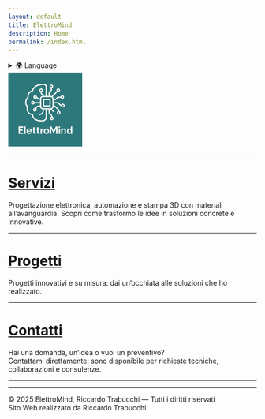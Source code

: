 ```yaml
---
layout: default
title: ElettroMind
description: Home
permalink: /index.html
---
```


<details>
  <summary>🌍 Language</summary>
  <ul>
    <li><a href="/index.html">🇮🇹 Italiano</a></li>
    <li><a href="/pages/en/index.html">🇬🇧 English</a></li>
  </ul>
</details>

<img src="/assets/img/logo.png" alt="Logo ElettroMind" width="150">

***

# [Servizi](/pages/it/servizi.html)
Progettazione elettronica, automazione e stampa 3D con materiali all’avanguardia. 
Scopri come trasformo le idee in soluzioni concrete e innovative.

***

# [Progetti](/pages/it/progetti.html)
Progetti innovativi e su misura: dai un’occhiata alle soluzioni che ho realizzato.

***

# [Contatti](/pages/it/contatti.html)
Hai una domanda, un’idea o vuoi un preventivo?  
Contattami direttamente: sono disponibile per richieste tecniche, collaborazioni e consulenze.

***

---
© 2025 ElettroMind, Riccardo Trabucchi — Tutti i diritti riservati  
Sito Web realizzato da Riccardo Trabucchi